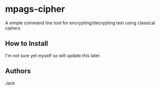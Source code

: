 # mpags-cipher
A simple command line tool for encrypting/decrypting text using classical ciphers

## How to Install
I'm not sure yet myself so will update this later.

## Authors
Jack